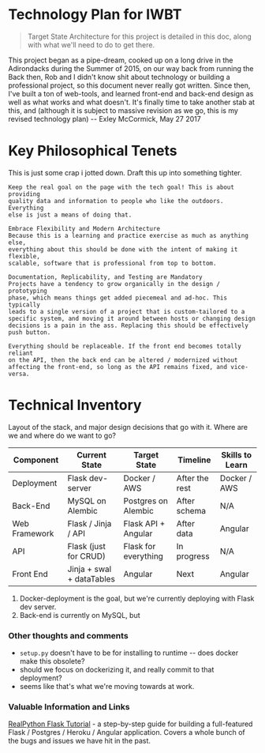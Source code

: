# Technology Plan for IWBT
> Target State Architecture for this project is detailed in this doc, along
> with what we'll need to do to get there.

This project began as a pipe-dream, cooked up on a long drive in the 
Adirondacks during the Summer of 2015, on our way back from running the 
Back then, Rob and I didn't know shit 
about technology or building a professional project, so this document never 
really got written. Since then, I've built a ton of web-tools, and learned 
front-end and back-end design as well as what works and what doesn't. It's 
finally time to take another stab at this, and (although it is subject to 
massive revision as we go, this is my revised technology plan)
-- Exley McCormick, May 27 2017

# Key Philosophical Tenets
This is just some crap i jotted down. Draft this up into something tighter.
    
    Keep the real goal on the page with the tech goal! This is about providing 
    quality data and information to people who like the outdoors. Everything 
    else is just a means of doing that.
    
    Embrace Flexibility and Modern Architecture  
    Because this is a learning and practice exercise as much as anything else,
    everything about this should be done with the intent of making it flexible, 
    scalable, software that is professional from top to bottom.  
    
    Documentation, Replicability, and Testing are Mandatory  
    Projects have a tendency to grow organically in the design / prototyping 
    phase, which means things get added piecemeal and ad-hoc. This typically 
    leads to a single version of a project that is custom-tailored to a 
    specific system, and moving it around between hosts or changing design 
    decisions is a pain in the ass. Replacing this should be effectively 
    push button.  
    
    Everything should be replaceable. If the front end becomes totally reliant 
    on the API, then the back end can be altered / modernized without 
    affecting the front-end, so long as the API remains fixed, and vice-versa. 

# Technical Inventory
Layout of the stack, and major design decisions that go with it. Where are we 
and where do we want to go?


| Component      | Current State       | Target State           | Timeline        | Skills to Learn  |
| -------------- | ------------------- | ---------------------- | --------------- | ---------------- |
| Deployment     | Flask dev-server    | Docker / AWS           | After the rest  | Docker / AWS     |
| Back-End       | MySQL on Alembic    | Postgres on Alembic    | After schema    | N/A              |
| Web Framework  | Flask / Jinja / API | Flask API + Angular    | After data      | Angular          |
| API            | Flask (just for CRUD) | Flask for everything | In progress     | N/A              |
| Front End      | Jinja + swal + dataTables | Angular | Next | Angular | 

  1. Docker-deployment is the goal, but we're currently deploying with Flask 
  dev server. 
  2. Back-end is currently on MySQL, but 


### Other thoughts and comments
  * `setup.py` doesn't have to be for installing to runtime -- does docker make
  this obsolete?
  * should we focus on dockerizing it, and really commit to that deployment? 
  * seems like that's what we're moving towards at work.

### Valuable Information and Links
[RealPython Flask Tutorial](https://realpython.com/blog/python/flask-by-example-part-1-project-setup/) - a 
step-by-step guide for building a full-featured Flask / Postgres / Heroku / Angular application. Covers a 
whole bunch of the bugs and issues we have hit in the past.  
